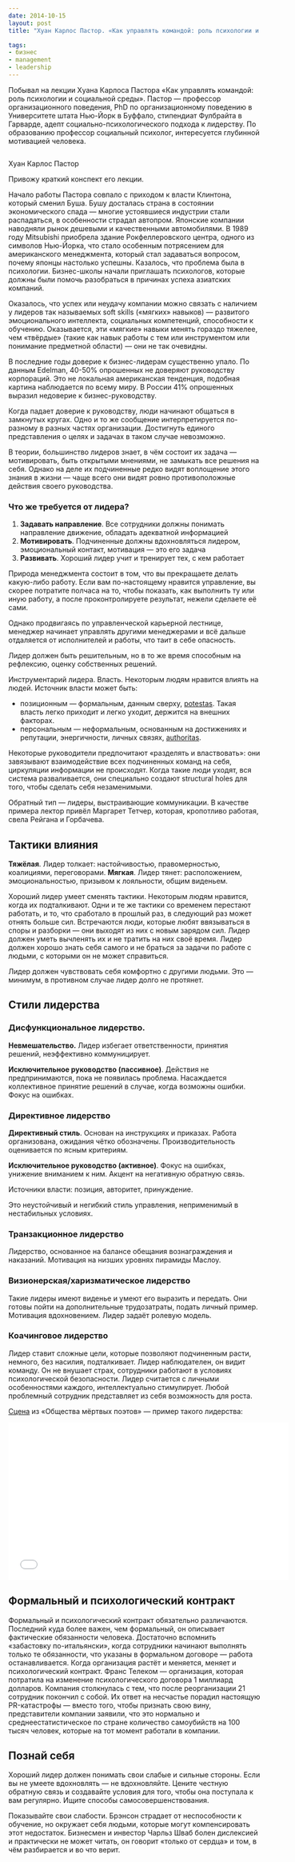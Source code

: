 ```yaml
---
date: 2014-10-15
layout: post
title: "Хуан Карлос Пастор. «Как управлять командой: роль психологии и социальной среды»"

tags:
- бизнес
- management
- leadership
---
```



Побывал на лекции Хуана Карлоса Пастора «Как управлять командой: роль психологии и социальной среды». Пастор — профессор организационного поведения, PhD по организационному поведению в Университете штата Нью-Йорк в Буффало, стипендиат Фулбрайта в Гарварде, адепт социально-психологического подхода к лидерству. По образованию профессор социальный психолог, интересуется глубинной мотивацией человека. 

<div class="illustration"><img src="/images/20140929-pastor.jpg" alt="" ></div>

<p class="legend legend--center">Хуан Карлос Пастор</p>

Привожу краткий конспект его лекции. 

<!-- more -->

Начало работы Пастора  совпало с приходом к власти Клинтона, который сменил Буша. Бушу досталась страна в состоянии экономического спада — многие устоявшиеся индустрии стали распадаться, в особенности страдал автопром. Японские компании наводняли рынок дешевыми и качественными автомобилями. В 1989 году Mitsubishi приобрела здание Рокфеллеровского центра, одного из символов Нью-Йорка, что стало особенным потрясением для американского менеджмента, который стал задаваться вопросом, почему японцы настолько успешны. Казалось, что проблема была в психологии. Бизнес-школы начали приглашать психологов, которые должны были помочь разобраться в причинах успеха азиатских компаний. 

Оказалось, что успех или неудачу компании можно связать с наличием у лидеров так называемых soft skills («мягких» навыков) — развитого эмоционального интеллекта, социальных компетенций, способности к обучению. Оказывается, эти «мягкие» навыки менять гораздо тяжелее, чем «твёрдые» (такие как навык работы с тем или инструментом или понимание предметной области) — они не так очевидны.

В последние годы доверие к бизнес-лидерам существенно упало. По данным Edelman, 40-50% опрошенных не доверяют руководству корпораций. Это не локальная американская тенденция, подобная картина наблюдается по всему миру. В России 41% опрошенных выразил недоверие к бизнес-руководству.

Когда падает доверие к руководству, люди начинают общаться в замкнутых кругах. Одно и то же сообщение интерпретируется по-разному в разных частях организации. Достигнуть единого представления о целях и задачах в таком случае невозможно.

В теории, большинство лидеров знает, в чём состоит их задача — мотивировать, быть открытыми мнениями, не замыкать все решения на себя. Однако на деле их подчиненные редко видят воплощение этого знания в жизни — чаще всего они видят ровно противоположные действия своего руководства.

### Что же требуется от лидера? 

1. **Задавать направление**. Все сотрудники должны понимать направление движение, обладать адекватной информацией
2. **Мотивировать**. Подчиненные должны вдохновляться лидером, эмоциональный контакт, мотивация — это его задача
3. **Развивать**. Хороший лидер учит и тренирует тех, с кем работает

Природа менеджмента состоит в том, что вы прекращаете делать какую-либо работу. Если вам по-настоящему нравится управление, вы скорее потратите полчаса на то, чтобы показать, как выполнить ту или иную работу, а после проконтролируете результат, нежели сделаете её сами.

Однако продвигаясь по управленческой карьерной лестнице, менеджер начинает управлять другими менеджерами и всё дальше отдаляется от исполнителей и работы, что таит в себе опасность.

Лидер должен быть решительным, но в то же время способным на рефлексию, оценку собственных решений.

Инструментарий лидера. 
Власть. Некоторым людям нравится влиять на людей. Источник власти может быть:

* позиционным — формальным, данным сверху, [potestas](https://en.wikipedia.org/wiki/Potestas). Такая власть легко приходит и легко уходит, держится на внешних факторах.
* персональным — неформальным, основанным на достижениях и репутации, энергичности, личных связях, [authoritas](https://en.wikipedia.org/wiki/Authoritas).

Некоторые руководители предпочитают «разделять и властвовать»: они завязывают взаимодействие всех подчиненных команд на себя, циркуляции информации не происходят. Когда такие люди уходят, вся система разваливается, они специально создают structural holes для того, чтобы сделать себя незаменимыми.

Обратный тип — лидеры, выстраивающие коммуникации. В качестве примера лектор привёл Маргарет Тетчер, которая, кропотливо работая, свела Рейгана и Горбачева.

## Тактики влияния

**Тяжёлая**. Лидер толкает: настойчивостью,  правомерностью, коалициями, переговорами.
**Мягкая**. Лидер тянет: расположением, эмоциональностью, призывом к лояльности, общим виденьем.

Хороший лидер умеет сменять тактики. Некоторым людям нравится, когда их подталкивают. Одни и те же тактики со временем перестают работать, и то, что сработало в прошлый раз, в следующий раз может отнять больше сил. Встречаются люди, которые любят ввязываться в споры и разборки — они выходят из них с новым зарядом сил. Лидер должен уметь вычленять их и не тратить на них своё время. Лидер должен хорошо знать себя самого и не браться за задачи по работе с людьми, с которыми он не может справиться.

Лидер должен чувствовать себя комфортно с другими людьми. Это — минимум, в противном случае лидер долго не протянет.

## Стили лидерства

### Дисфункциональное лидерство. 

**Невмешательство.** Лидер избегает ответственности, принятия решений, неэффективно коммуницирует.

**Исключительное руководство (пассивное)**. Действия не предпринимаются, пока не появилась проблема. Насаждается коллективное принятие решений в случае, когда возможны ошибки. Фокус на ошибках.

### Директивное лидерство

**Директивный стиль**. Основан на инструкциях и приказах. Работа организована, ожидания чётко обозначены. Производительность оценивается по ясным критериям.

**Исключительное руководство (активное)**. Фокус на ошибках, унижение вниманием к ним. Акцент на негативную обратную связь.

Источники власти: позиция, авторитет, принуждение.

Это неустойчивый и негибкий стиль управления, неприменимый в нестабильных условиях.

### Транзакционное лидерство

Лидерство, основанное на балансе обещания вознаграждения и наказаний. Мотивация на низших уровнях пирамиды Маслоу.

### Визионерская/харизматическое лидерство

Такие лидеры имеют виденье и умеют его выразить и передать. Они готовы пойти на дополнительные трудозатраты, подать личный пример. Мотивация вдохновением. Лидер задаёт ролевую модель.

### Коачинговое лидерство

Лидер ставит сложные цели, которые позволяют подчиненным расти, немного, без насилия, подталкивает. Лидер наблюдателен, он видит команду. Он не внушает страх, сотрудники работают в условиях психологической безопасности. Лидер считается с личными особенностями каждого, интеллектуально стимулирует. Любой проблемный сотрудник представляет из себя возможность для роста.

[Сцена](https://www.youtube.com/watch?v=S6xyHna-NuM) из «Общества мёртвых поэтов» — пример такого лидерства:

<iframe width="560" height="315" src="//www.youtube.com/embed/S6xyHna-NuM" frameborder="0" allowfullscreen></iframe>


## Формальный и психологический контракт
Формальный и психологический контракт обязательно различаются. Последний куда более важен, чем формальный, он описывает фактические обязанности человека. Достаточно вспомнить  «забастовку по-итальянски», когда сотрудники начинают выполнять только те обязанности, что указаны в формальном договоре — работа останавливается. Когда организация растёт и меняется, меняет и психологический контракт. Франс Телеком — организация, которая потратила на изменение психологического договора 1 миллиард долларов. Компания столкнулась с тем, что после реорганизации 21 сотрудник покончил с собой. Их ответ на несчастье порадил настоящую PR-катастрофы — вместо того, чтобы признать свою вину, представители компании заявили, что это нормально и среднеестатистическое по стране количество самоубийств на 100 тысяч человек, которые на тот момент работали в компании.

## Познай себя

Хороший лидер должен понимать свои слабые и сильные стороны. Если вы не умеете вдохновлять — не вдохновляйте. Цените честную обратную связь и создавайте условия для того, чтобы она поступала к вам регулярно. Ищите способы самосовершенствования.

Показывайте свои слабости. Брэнсон страдает от неспособности к обучение, но окружает себя людьми, которые могут компенсировать этот недостаток. Бизнесмен и инвестор Чарльз Шваб болен дислексией и практически не может читать, он говорит «только от сердца» и том, в чём разбирается и во что верит.